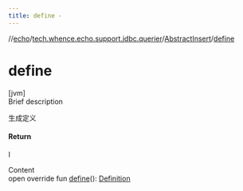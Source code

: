 ```yaml
---
title: define -
---
```

//[echo](../../index.md)/[tech.whence.echo.support.jdbc.querier](../index.md)/[AbstractInsert](index.md)/[define](define.md)



# define  
[jvm]  
Brief description  


生成定义



#### Return  


I

  
Content  
open override fun [define](define.md)(): [Definition](../../tech.whence.echo.support.jdbc.querier.component/-definition/index.md)  




